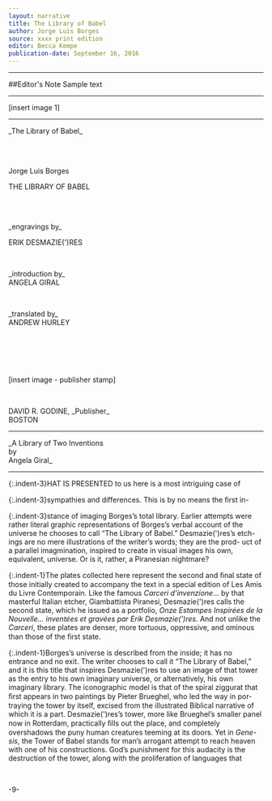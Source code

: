 ```yaml
---
layout: narrative
title: The Library of Babel
author: Jorge Luis Borges
source: xxxx print edition
editor: Becca Kempe
publication-date: September 16, 2016
---
```


---
##Editor's Note
Sample text

---

[insert image 1]

---

<p class="centered">
_The Library of Babel_
</p>

<br>
<br>

<a id="title-page">
<p class="centered large">Jorge Luis Borges</p>
<p class="centered larger">THE LIBRARY OF BABEL</p>
<br>
<br>
<p class="centered">_engravings by_
<br>
<p class="centered">ERIK DESMAZIE(')RES</p>
<br>
<p class="centered">_introduction by_
<br>
ANGELA GIRAL</p>
<br>
<p class="centered">_translated by_
<br>
ANDREW HURLEY</p>
<br>
<br>
<br>
<br>
<p>[insert image - publisher stamp]</p>
<br>
<p class="centered">DAVID R. GODINE, _Publisher_
<br>BOSTON</p>

---

<p class="centered">
_A Library of Two Inventions
<br>by 
<br>Angela Giral_
</p>

---

 <p align="justify">

{:.indent-3}HAT IS PRESENTED to us here is a most intriguing case of

{:.indent-3}sympathies and differences. This is by no means the ﬁrst in-

{:.indent-3}stance of imaging Borges’s total library. Earlier attempts were
rather literal graphic representations of Borges’s verbal account of the
universe he chooses to call “The Library of Babel.” Desmazie(')res’s etch-
ings are no mere illustrations of the writer’s words; they are the prod-
uct of a parallel imagmination, inspired to create in visual images his own, 
equivalent, universe. Or is it, rather, a Piranesian nightmare?

{:.indent-1}The plates collected here represent the second and ﬁnal state of those 
initially created to accompany the text in a special edition of Les Amis 
du Livre Contemporain. Like the famous _Carceri d’invenzione_... by that
masterful Italian etcher, Giambattista Piranesi, Desmazie(')res calls the 
second state, which he issued as a portfolio, _Onze Estampes Inspirées de 
la Nouvelle... inventées et gravées par Erik Desmazie(')res_. And not unlike the 
_Carceri_, these plates are denser, more tortuous, oppressive, and ominous than those of the ﬁrst state.

{:.indent-1}Borges’s universe is described from the inside; it has no entrance and 
no exit. The writer chooses to call it “The Library of Babel,” and it is this 
title that inspires Desmazie(')res to use an image of that tower as the entry 
to his own imaginary universe, or alternatively, his own imaginary 
library. The iconographic model is that of the spiral ziggurat that ﬁrst appears in two paintings by Pieter Brueghel, who led the way in por- 
traying the tower by itself, excised from the illustrated Biblical narrative 
of which it is a part. Desmazie(')res’s tower, more like Brueghel’s smaller 
panel now in Rotterdam, practically ﬁlls out the place, and completely 
overshadows the puny human creatures teeming at its doors. Yet in _Gene- 
sis_, the Tower of Babel stands for man’s arrogant attempt to reach heaven 
with one of his constructions. God’s punishment for this audacity is the 
destruction of the tower, along with the proliferation of languages that</p>
<br>
<p class="centered">-9-</p>


